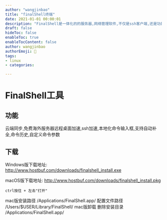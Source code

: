 ```yaml
---
author: "wangjinbao"
title: "finalShell终端"
date: 2021-01-01 00:00:01
description: "FinalShell是一体化的的服务器,网络管理软件,不仅是ssh客户端,还是功能强大的开发,运维工具,充分满足开发,运维需求."
draft: false
hideToc: false
enableToc: true
enableTocContent: false
author: wangjinbao
authorEmoji: 👻
tags: 
- linux
- categories:

---
```


# FinalShell工具
## 功能
云端同步,免费海外服务器远程桌面加速,ssh加速,本地化命令输入框,支持自动补全,命令历史,自定义命令参数
## 下载
Windows版下载地址:
http://www.hostbuf.com/downloads/finalshell_install.exe

macOS版下载地址:
http://www.hostbuf.com/downloads/finalshell_install.pkg
```shell
ctrl按住 + 左击"打开"
```
mac版安装路径 /Applications/FinalShell.app/
配置文件路径 /Users/$USER/Library/FinalShell/
mac版卸载
删除安装目录 /Applications/FinalShell.app/